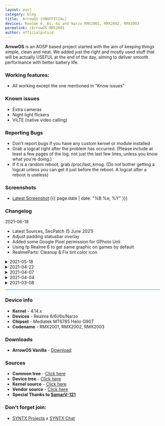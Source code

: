 ```yaml
---
layout: post
category: blog
title:  ArrowOS [UNOFFICIAL]
devices: Realme 6, 6s, 6i and Narzo RMX2001, RMX2002, RMX2003
permalink: /ArrowOS-RMX2001
author: officialputuid
---
```


**ArrowOS** is an AOSP based project started with the aim of keeping things simple, clean and neat. We added just the right and mostly used stuff that will be actually USEFUL at the end of the day, aiming to deliver smooth performance with better battery life.

### Working features:

- All working except the one mentioned in "Know issues"

### Known issues

- Extra cameras
- Night light flickers
- ViLTE (native video calling)

### Reporting Bugs

- Don't report bugs if you have any custom kernel or module installed
- Grab a logcat right after the problem has occurred. (Please include at least a few pages of the log, not just the last few lines, unless you know what you're doing.)
- If it is a random reboot, grab /proc/last_kmsg. (Do not bother getting a logcat unless you can get it just before the reboot. A logcat after a reboot is useless)

### Screenshots

- [Latest Screenshot](https://t.me/SYNTXchannel/61) [{{ page.date | date: "%B %e, %Y" }}]

### Changelog

2021-06-18

- Latest Sources, SecPatch (5 June 2021)
- Adjust padding statusbar overlay
- Added some Google Pixel permission for GPhoto Unli
- Using fp Realme 6 to get same graphic on games by default
- RealmeParts: Cleanup & Fix tint color icon
<details>
<summary>2021-05-18</summary>
<p><ul>
<li>Latest Sources, SecPatch (5 May 2021)</li>
<li>SELinux Enforcing + Passes safetynet</li>
<li>Source built kernel + added performance profile</li>
<li>Fixes can't wakeup device in offline charging mode</li>
<li>Added RealmeParts (Realme Settings)</li>
<li>RealmeParts: Disable apps on launcher</li>
<li>RealmeParts: Cleanup unused functions</li>
<li>RealmeParts: Added Double-tap to wake (on/off)</li>
<li>RealmeParts: Move to system section [settings/system/R*]</li>
<li>RealmeParts: Fix FPS overlay + Add Title Fps (Ex: Fps: 90)</li>
</ul></p>
</details>

<details>
<summary>2021-04-22</summary>
<p><ul>
<li>Latest Sources + SELinux enforcing</li>
<li>Source built Kernel</li>
<li>Passes safetynet without Magisk</li>
<li>Added RealmeParts → Additional Settings</li>
</ul></p>
</details>

<details>
<summary>2021-04-07</summary>
<p><ul>
<li>Latest Sources + SELinux Enforcing</li>
<li>April Security Patch</li>
<li>Update FP to Redfin Android 12 (Pixel 5)</li>
<li>Fixed Screen Record make SystemUI Crash</li>
</ul></p>
</details>

<details>
<summary>2021-04-04</summary>
<p><ul>
<li>Latest Sources + SELinux Enforcing</li>
<li>Now EngineerMode Working</li>
<li>Passes Safetynet Without Magisk</li>
<li>Updated Power Profile Config (+battery usage)</li>
<li>Added Option to switch refresh rates in Display Settings</li>
</ul></p>
</details>

<details>
<summary>2021-03-08</summary>
<p><ul>
<li>Latest Sources + SELinux Enforcing</li>
<li>March Security Patch</li>
<li>Use Redfin March 2021 FP</li>
<li>ArrowOS Source Upstream (RQ2A.210305.007)</li>
<li>Added Always On Display, Gcam GO & Smart Charging</li>
<li>Recode Overlay, Density, Misc improvements and much more xD</li>
<li>Drop Additional Setting, Move Screen Refresh Rate to Display</li>
<li>Fixed Ok Google, Gallery Crash, Audio No Sound & Video Playback Issue</li>
</ul></p>
</details>

<hr style="background: #007bff" />

### Device info

- **Kernel** - 4.14.x
- **Devices** - Realme 6/6i/6s/Narzo
- **Chipset** - Mediatek MT6785 Helio G90T
- **Codename** - RMX2001, RMX2002, RMX2003

### Downloads

- **ArrowOS Vanilla** - [Download](https://drive.google.com/file/d/1s9WzZH8HIXdgzxIUZtMKkRNkyLfzdJDJ/view?usp=sharing)

### Sources

- **Common tree** - [Click here](https://github.com/officialputuid/android_device_realme_mt6785-common)
- **Device tree** - [Click here](https://github.com/officialputuid/android_device_realme_RMX2001)
- **Kernel source** - [Click here](https://github.com/officialputuid/android_kernel_realme_RMX2001)
- **Vendor source** - [Click here](https://github.com/officialputuid/proprietary_vendor_realme)
- **Special Thanks to [SamarV-121](https://samarv-121.github.io/)**

### Don't forget join:

- [SYNTX Projects](https://t.me/SYNTXChannel) x [SYNTX Chat](https://t.me/SYNTXchat)
